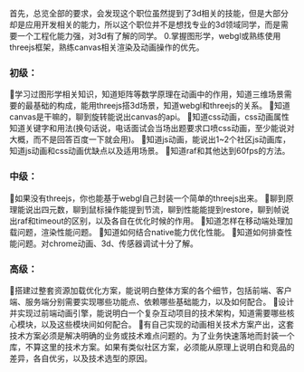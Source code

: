 首先，总览全部的要求，会发现这个职位虽然提到了3d相关的技能，但是大部分却是应用开发相关的能力，所以这个职位并不是想找专业的3d领域同学，而是需要一个工程化能力强，对3d有了解的同学。
0.掌握图形学，webgl或熟练使用threejs框架，熟练canvas相关渲染及动画操作的优先。 
### 初级：
学习过图形学相关知识，知道矩阵等数学原理在动画中的作用，知道三维场景需要的最基础的构成，能用threejs搭3d场景，知道webgl和threejs的关系。
知道canvas是干嘛的，聊到旋转能说出canvas的api。
知道css动画，css动画属性知道关键字和用法(换句话说，电话面试会当场出题要求口喷css动画，至少能说对大概，而不是回答百度一下就会用)。
知道js动画，能说出1~2个社区js动画库，知道js动画和css动画优缺点以及适用场景。
知道raf和其他达到60fps的方法。
### 中级：
如果没有threejs，你也能基于webgl自己封装一个简单的threejs出来。
聊到原理能说出四元数，聊到鼠标操作能提到节流，聊到性能能提到restore，聊到帧说出raf和timeout的区别，以及各自在优化时候的作用。
知道怎样在移动端处理加载问题，渲染性能问题。
知道如何结合native能力优化性能。
知道如何排查性能问题。对chrome动画、3d、传感器调试十分了解。
### 高级：
搭建过整套资源加载优化方案，能说明白整体方案的各个细节，包括前端、客户端、服务端分别需要实现哪些功能点、依赖哪些基础能力，以及如何配合。
设计并实现过前端动画引擎，能说明白一个复杂互动项目的技术架构，知道需要哪些核心模块，以及这些模块间如何配合。
有自己实现的动画相关技术方案产出，这套技术方案必须是解决明确的业务或技术难点问题的。为了业务快速落地而封装一个库，不算这里的技术方案。如果有类似社区方案，必须能从原理上说明白和竞品的差异，各自优劣，以及技术选型的原因。
